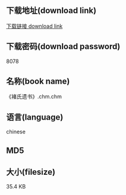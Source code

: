 ## 下载地址(download link)
[下载链接 download link](https://tutu365.netlify.app/?s=%E3%80%8A%E8%A4%9A%E6%B0%8F%E9%81%97%E4%B9%A6%E3%80%8B.chm)

## 下载密码(download password)
8078

## 名称(book name)
《褚氏遗书》.chm.chm

## 语言(language)
chinese

## MD5


## 大小(filesize)
35.4 KB
